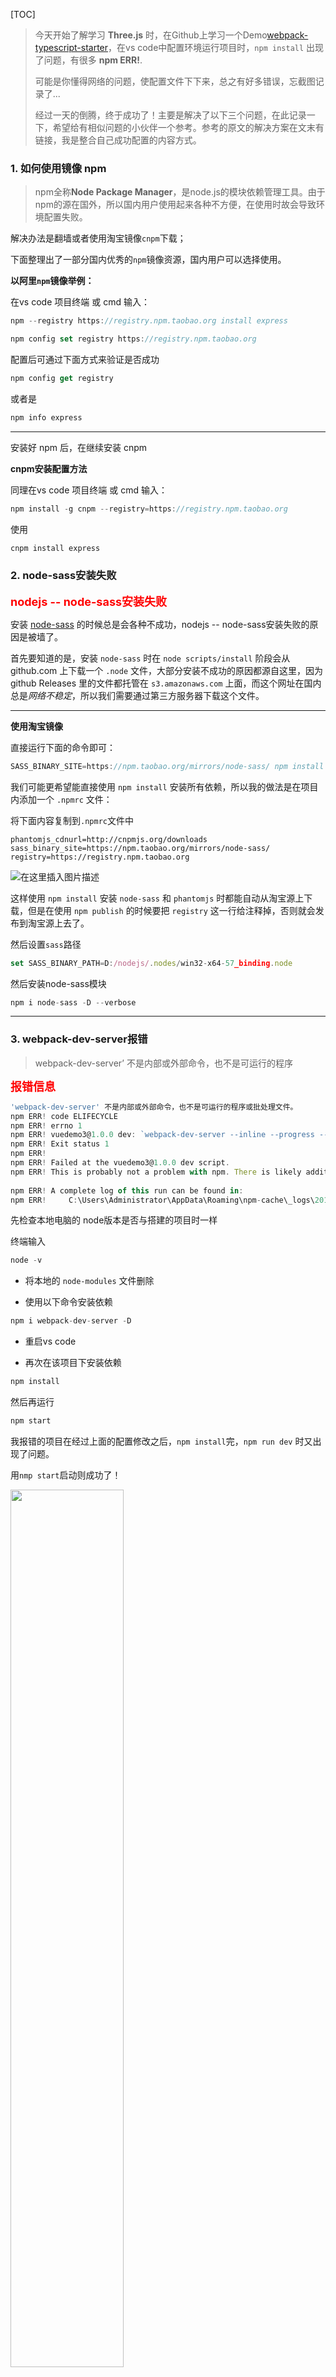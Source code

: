 [TOC]

> 今天开始了解学习 **Three.js** 时，在Github上学习一个Demo[webpack-typescript-starter](https://github.com/hungtcs-lab/webpack-typescript-starter)，在vs code中配置环境运行项目时，`npm install` 出现了问题，有很多 **npm ERR!**. 
>
> 可能是你懂得网络的问题，使配置文件下下来，总之有好多错误，忘截图记录了...
>
> 经过一天的倒腾，终于成功了！主要是解决了以下三个问题，在此记录一下，希望给有相似问题的小伙伴一个参考。参考的原文的解决方案在文末有链接，我是整合自己成功配置的内容方式。

### 1. 如何使用镜像 npm

> npm全称**Node Package Manager**，是node.js的模块依赖管理工具。由于npm的源在国外，所以国内用户使用起来各种不方便，在使用时故会导致环境配置失败。

解决办法是翻墙或者使用淘宝镜像`cnpm`下载；

下面整理出了一部分国内优秀的`npm`镜像资源，国内用户可以选择使用。

**以阿里`npm`镜像举例：**

在vs code 项目终端 或  cmd 输入：

```javascript
npm --registry https://registry.npm.taobao.org install express
```

```javascript
npm config set registry https://registry.npm.taobao.org
```

配置后可通过下面方式来验证是否成功

```javascript
npm config get registry
```

或者是

```javascript
npm info express
```

*****



安装好 npm 后，在继续安装 cnpm



**cnpm安装配置方法**

同理在vs code 项目终端 或  cmd 输入：

```javascript
npm install -g cnpm --registry=https://registry.npm.taobao.org
```

使用

```javascript
cnpm install express
```



### 2. node-sass安装失败

<font color=red size=4>**nodejs -- node-sass安装失败**</font>

安装 [node-sass](https://github.com/sass/node-sass) 的时候总是会各种不成功，nodejs -- node-sass安装失败的原因是被墙了。

首先要知道的是，安装 `node-sass` 时在 `node scripts/install` 阶段会从 github.com 上下载一个 `.node` 文件，大部分安装不成功的原因都源自这里，因为 github Releases 里的文件都托管在 `s3.amazonaws.com` 上面，而这个网址在国内总是*网络不稳定*，所以我们需要通过第三方服务器下载这个文件。

******



**使用淘宝镜像**

直接运行下面的命令即可：

```javascript
SASS_BINARY_SITE=https://npm.taobao.org/mirrors/node-sass/ npm install node-sass
```

我们可能更希望能直接使用 `npm install` 安装所有依赖，所以我的做法是在项目内添加一个 `.npmrc` 文件：

将下面内容复制到`.npmrc`文件中

```
phantomjs_cdnurl=http://cnpmjs.org/downloads
sass_binary_site=https://npm.taobao.org/mirrors/node-sass/
registry=https://registry.npm.taobao.org
```

![在这里插入图片描述](https://img-blog.csdnimg.cn/20191211183844744.png?x-oss-process=image/watermark,type_ZmFuZ3poZW5naGVpdGk,shadow_10,text_aHR0cHM6Ly9ibG9nLmNzZG4ubmV0L3dlaXhpbl80MzIzMjk1NQ==,size_16,color_FFFFFF,t_70)



这样使用 `npm install` 安装 `node-sass` 和 `phantomjs` 时都能自动从淘宝源上下载，但是在使用 `npm publish` 的时候要把 `registry` 这一行给注释掉，否则就会发布到淘宝源上去了。



然后设置`sass`路径

```javascript
set SASS_BINARY_PATH=D:/nodejs/.nodes/win32-x64-57_binding.node
```



然后安装node-sass模块

```javascript
npm i node-sass -D --verbose
```

**********



### 3. webpack-dev-server报错

> webpack-dev-server’ 不是内部或外部命令，也不是可运行的程序

<font color=red size=4>**报错信息**</font>

```javascript
'webpack-dev-server' 不是内部或外部命令，也不是可运行的程序或批处理文件。
npm ERR! code ELIFECYCLE
npm ERR! errno 1
npm ERR! vuedemo3@1.0.0 dev: `webpack-dev-server --inline --progress --config build/webpack.dev.conf.js`
npm ERR! Exit status 1
npm ERR!
npm ERR! Failed at the vuedemo3@1.0.0 dev script.
npm ERR! This is probably not a problem with npm. There is likely additional logging output above.
 
npm ERR! A complete log of this run can be found in:
npm ERR!     C:\Users\Administrator\AppData\Roaming\npm-cache\_logs\2018-10-20T10_23_54_162Z-debug.log
```



先检查本地电脑的 node版本是否与搭建的项目时一样	

终端输入

```javascript
node -v
```

- 将本地的 `node-modules` 文件删除

- 使用以下命令安装依赖

```javascript
npm i webpack-dev-server -D
```

- 重启vs code

- 再次在该项目下安装依赖

```javascript
npm install 
```

然后再运行 

```javascript
npm start
```



我报错的项目在经过上面的配置修改之后，`npm install`完，`npm run dev` 时又出现了问题。

用`nmp start`启动则成功了！

<img src = "https://img-blog.csdnimg.cn/20191211183722607.png?x-oss-process=image/watermark,type_ZmFuZ3poZW5naGVpdGk,shadow_10,text_aHR0cHM6Ly9ibG9nLmNzZG4ubmV0L3dlaXhpbl80MzIzMjk1NQ==,size_16,color_FFFFFF,t_70" width="60%">

******



#### npm run dev 报错

<font color=red size=4>**missing script: dev**</font>

【解决方案】

[npm run dev 报错：missing script:dev](https://blog.csdn.net/dt1991524/article/details/82985570)



> [npm run dev和npm start区别](https://www.jianshu.com/p/f3230c16e75e)
>
> [npm run dev和npm start的区别](https://segmentfault.com/q/1010000015154536/a-1020000015155253)





【参考及相关解决方案】

[cnpm淘宝镜像的安装和使用方法](https://blog.csdn.net/wxl1555/article/details/71172285)

[webpack-dev-server不是内部或外部命令](https://blog.csdn.net/csl125/article/details/83217002)

[安装node-sass的正确姿势](https://blog.csdn.net/weixin_30555753/article/details/98233664)

[node-sass 安装失败 win32-x64-57_binding.node](https://blog.csdn.net/weisong530624687/article/details/78624593)

[npm run dev 报错：missing script:dev](https://blog.csdn.net/dt1991524/article/details/82985570)

